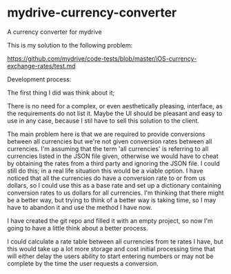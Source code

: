 # mydrive-currency-converter
A currency converter for mydrive

This is my solution to the following problem:

https://github.com/mydrive/code-tests/blob/master/iOS-currency-exchange-rates/test.md

Development process:

The first thing I did was think about it;

There is no need for a complex, or even aesthetically pleasing, interface, as the requirements do not list it.
Maybe the UI should be pleasant and easy to use in any case, because I stil have to sell this solution to the client.

The main problem here is that we are required to provide conversions between all currencies but we're not given conversion rates between all currencies.
I'm assuming that the term 'all currencies' is referring to all currencies listed in the JSON file given, otherwise we would have to cheat by obtaining the rates from a third party and ignoring the JSON file.
I could still do this; in a real life situation this would be a viable option.
I have noticed that all the currencies do have a conversion rate to or from us dollars, so I could use this as a base rate and set up a dictionary containing conversion rates to us dollars for all currencies.
I'm thinking that there might be a better way, but trying to think of a better way is taking time, so I may have to abandon it and use the method I have now.

I have created the git repo and filled it with an empty project, so now I'm going to have a little think about a better process.

I could calculate a rate table between all currencies from te rates I have, but this would take up a lot more storage and cost initial processing time that will either delay the users ability to start entering numbers or may not be complete by the time the user requests a conversion.
